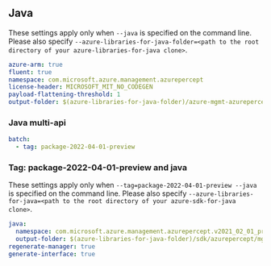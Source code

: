 ## Java

These settings apply only when `--java` is specified on the command line.
Please also specify `--azure-libraries-for-java-folder=<path to the root directory of your azure-libraries-for-java clone>`.

``` yaml $(java)
azure-arm: true
fluent: true
namespace: com.microsoft.azure.management.azurepercept
license-header: MICROSOFT_MIT_NO_CODEGEN
payload-flattening-threshold: 1
output-folder: $(azure-libraries-for-java-folder)/azure-mgmt-azurepercept
```

### Java multi-api

``` yaml $(java) && $(multiapi)
batch:
  - tag: package-2022-04-01-preview
```

### Tag: package-2022-04-01-preview and java

These settings apply only when `--tag=package-2022-04-01-preview --java` is specified on the command line.
Please also specify `--azure-libraries-for-java=<path to the root directory of your azure-sdk-for-java clone>`.

``` yaml $(tag) == 'package-2022-04-01-preview' && $(java) && $(multiapi)
java:
  namespace: com.microsoft.azure.management.azurepercept.v2021_02_01_preview
  output-folder: $(azure-libraries-for-java-folder)/sdk/azurepercept/mgmt-v2021_02_01_preview
regenerate-manager: true
generate-interface: true
```